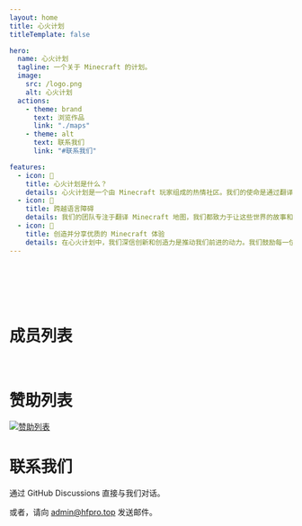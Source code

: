 ```yaml
---
layout: home
title: 心火计划
titleTemplate: false

hero:
  name: 心火计划
  tagline: 一个关于 Minecraft 的计划。
  image:
    src: /logo.png
    alt: 心火计划
  actions:
    - theme: brand
      text: 浏览作品
      link: "./maps"
    - theme: alt
      text: 联系我们
      link: "#联系我们"

features:
  - icon: 🤔
    title: 心火计划是什么？
    details: 心火计划是一个由 Minecraft 玩家组成的热情社区。我们的使命是通过翻译和共享，让每一个 Minecraft 的世界都能被大多数的玩家所理解和享受。
  - icon: 🧭
    title: 跨越语言障碍
    details: 我们的团队专注于翻译 Minecraft 地图，我们都致力于让这些世界的故事和环境能被更多的玩家所理解，让语言不再成为探索新世界的障碍。
  - icon: 💝
    title: 创造并分享优质的 Minecraft 体验
    details: 在心火计划中，我们深信创新和创造力是推动我们前进的动力。我们鼓励每一位成员将他们的想象力注入到 Minecraft 的世界中，创造出独一无二的地图，让每个玩家都能体验到不一样的冒险。
---
```


<script setup>
import Giscus from '@giscus/vue'
import { useData } from 'vitepress'

import { VPTeamMembers } from 'vitepress/theme'
const mail = {svg:'<svg xmlns="http://www.w3.org/2000/svg" viewBox="0 -960 900 900"><path d="M160-160q-33 0-56.5-23.5T80-240v-480q0-33 23.5-56.5T160-800h640q33 0 56.5 23.5T880-720v480q0 33-23.5 56.5T800-160H160Zm320-280L160-640v400h640v-400L480-440Zm0-80 320-200H160l320 200ZM160-640v-80 480-400Z"/></svg>'}
const qq = {svg:'<svg xmlns="http://www.w3.org/2000/svg" xml:space="preserve" viewBox="0 0 512 512"><path d="M454.943 278.922a67.951 67.951 0 0 0-28.276-17.002v-91.254C426.667 76.409 350.258 0 256 0S85.333 76.409 85.333 170.667v91.254a67.929 67.929 0 0 0-28.276 17.002c-26.66 26.662-26.66 69.883 0 96.544l28.276-28.276V358.4c0 47.502 19.418 90.453 50.736 121.392C130.925 489.387 128 500.35 128 512h256c0-11.65-2.925-22.613-8.071-32.208 31.319-30.937 50.737-73.89 50.737-121.392v-11.209l28.276 28.276c26.661-26.662 26.661-69.883.001-96.545M375.467 358.4c0 34.256-14.345 66.045-39.18 88.489a68.22 68.22 0 0 0-20.553-3.156c-25.709 0-48.09 14.218-59.733 35.215-11.643-20.997-34.024-35.215-59.733-35.215a68.153 68.153 0 0 0-20.553 3.156c-24.835-22.444-39.18-54.231-39.18-88.489V145.067c0-42.347 34.453-76.8 76.8-76.8 15.439 0 30.15 4.512 42.667 12.919 12.517-8.407 27.226-12.919 42.667-12.919 42.349 0 76.8 34.453 76.8 76.8V358.4z"/><path d="m256 187.733-51.2 34.134 51.2 51.2 51.2-51.2z"/></svg>'}
const members = [
  {
    avatar: 'https://littleskin.cn/avatar/138166',
    name: 'LittleChest',
    title: '卖萌',
    desc: "饿饿，饭饭~",
    links: [
      { icon: 'github', link: 'https://github.com/LittleChest' },
      { icon: 'discord', link: 'https://discord.com/users/894903639808831488' },
      { icon: qq, link: 'http://wpa.qq.com/msgrd?uin=2191038130' },
      { icon: 'x', link: 'https://twitter.com/littlechestw' },
      { icon: mail, link: 'mailto:little@littlew.top' }
    ],
    sponsor: "https://afdian.net/a/LittleChest",
    actionText: '赞助'
  },
  {
    avatar: 'https://littleskin.cn/avatar/414892',
    name: 'Beiyao',
    title: 'owner/admin',
    desc: "你可以叫我北遥/北药/beiyao",
    links: [
      { icon: 'github', link: 'https://github.com/beiyaohhhc' },
      { icon: 'discord', link: 'https://discord.com/users/844536118895706152' },
      { icon: qq, link: 'http://wpa.qq.com/msgrd?uin=2383615282' },
      { icon: 'x', link: 'https://twitter.com/beiyao5200' },
      { icon: mail, link: 'mailto:beiyao.chen@qq.com' }
    ]
  },
  {
    avatar: 'https://littleskin.cn/avatar/263879',
    name: '1KYR',
    title: '翻译',
    links: [
      { icon: 'github', link: 'https://github.com/Seayay' },
      { icon: mail, link: 'mailto:1kyr@hfpro.top' }
    ]
  },
  {
    avatar: 'https://littleskin.cn/avatar/415151',
    name: 'HeimNad',
    title: '技术',
    desc: "心火计划最大闲人",
    links: [
      { icon: 'github', link: 'https://github.com/HeimNad' },
      { icon: qq, link: 'http://wpa.qq.com/msgrd?uin=5278626' },
      { icon: mail, link: 'mailto:5278626@qq.com' }
    ],
    sponsor: "https://payme.heimnad.top",
    actionText: '赞助'
  },
  {
    avatar: 'https://littleskin.cn/avatar/364649',
    name: 'P1ge0nLee0',
    title: '打杂/翻译/宣发',
    desc: "咕咕咕，咕咕咕咕咕咕咕。",
    links: [
      { icon: 'github', link: 'https://github.com/GGHePinGG' },
      { icon: 'discord', link: 'https://discord.com/users/843090662350127114' },
      { icon: qq, link: 'http://wpa.qq.com/msgrd?uin=1434230923' },
      { icon: 'x', link: 'https://twitter.com/IamHePingGe' },
      { icon: 'youtube', link: 'https://www.youtube.com/@P1ge0nLee0' },
      { icon: mail, link: 'mailto:me@lee0p1ge0n.top' }
    ]
  },
  {
    avatar: 'https://littleskin.cn/avatar/player/Rsrsr',
    name: 'Roser / Rsrsr',
    title: '美工/翻译/数据包/建筑/策划',
    desc: "彼岸双生 = 顶级劳工",
    links: [
      { icon: 'github', link: 'https://github.com/Roser7419' },
      { icon: qq, link: 'http://wpa.qq.com/msgrd?uin=3374287798' },
      { icon: mail, link: 'mailto:Roser@7419.studio' }
    ]
  },
  {
    avatar: 'https://littleskin.cn/avatar/player/XieXiLin',
    name: 'uı̣ꓶı̣Xǝı̣X',
    title: '打杂/翻译',
    links: [
      { icon: 'github', link: 'https://github.com/XieXiLin2' },
      { icon: mail, link: 'mailto:support@xiexilin.com' }
    ]
  },
  {
    avatar: 'https://littleskin.cn/avatar/player/SmallSkrua',
    name: 'ILY.樱',
    title: '策划',
    links: [
      { icon: 'github', link: 'https://github.com/SmallSkrua' },
      { icon: mail, link: 'mailto:1436924406@qq.com' }
    ]
  }
]

if (useData().isDark.value === true) {
  var giscus_theme = "dark"
} else {
  var giscus_theme = "light"
}
var giscus_theme
</script>
<br />
<br />
<br />
<br />

# 成员列表

<VPTeamMembers size="small" :members="members" />

<br />

# 赞助列表

[![赞助列表](https://afdian.hfpro.top/sponsor.svg)](https://afdian.net/a/HfPro)

# 联系我们

通过 GitHub Discussions 直接与我们对话。

<Giscus
  repo="Heart-Fire-Project/.github"
  repoId="R_kgDOLY_Opg"
  mapping="number"
  term="1"
  reactionsEnabled="1"
  inputPosition="top"
  :theme=giscus_theme
  lang="zh-CN"
/>

或者，请向 [admin@hfpro.top](mailto:admin@hfpro.top) 发送邮件。
